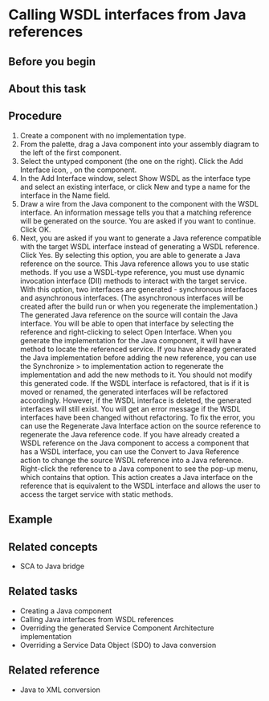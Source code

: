 <!-- image -->

# Calling WSDL interfaces from Java references

## Before you begin

## About this task

## Procedure

1. Create a component with no implementation type.
2. From the palette, drag a Java component
into your assembly diagram to the left of the first component.
3. Select the untyped component (the one on the right). Click
the Add Interface icon, ,
on the component.
4. In the Add Interface window, select Show
WSDL as the interface type and select an existing interface,
or click New and type a name for the interface
in the Name field.
5. Draw a wire from the Java component
to the component with the WSDL interface. An information message tells
you that a matching reference will be generated on the source. You
are asked if you want to continue. Click OK.
6. Next, you are asked if you want to generate a Java reference compatible with the target WSDL
interface instead of generating a WSDL reference. Click Yes.
By selecting this option, you are able to generate a Java reference on the source. This Java reference allows you to use static methods.
If you use a WSDL-type reference, you must use dynamic invocation
interface (DII) methods to interact with the target service. With
this option, two interfaces are generated - synchronous interfaces
and asynchronous interfaces. (The asynchronous interfaces will be
created after the build run or when you regenerate the implementation.) 
The generated Java reference
on the source will contain the Java interface.
You will be able to open that interface by selecting the reference
and right-clicking to select Open Interface.
When you generate the implementation for the Java component,
it will have a method to locate the referenced service. If you have
already generated the Java implementation
before adding the new reference, you can use the Synchronize > to implementation action to regenerate the implementation and add the
new methods to it.
You should not modify this generated code.
If the WSDL interface is refactored, that is if it is moved or renamed,
the generated interfaces will be refactored accordingly. However,
if the WSDL interface is deleted,  the generated interfaces will still
exist. You will get an error message if the WSDL interfaces have been
changed without refactoring. To fix the error, you can use the Regenerate
Java Interface action on the source reference to regenerate
the Java reference code. 
If you have already
created a WSDL reference on the Java component
to access a component that has a WSDL interface, you can use the Convert
to Java Reference action to change the source WSDL reference
into a Java reference. Right-click the reference to
a Java component to see the pop-up menu, which
contains that option. This action creates a Java interface
on the reference that is equivalent to the WSDL interface and allows
the user to access the target service with static methods.

## Example

## Related concepts

- SCA to Java bridge

## Related tasks

- Creating a Java component
- Calling Java interfaces from WSDL references
- Overriding the generated Service Component Architecture implementation
- Overriding a Service Data Object (SDO) to Java conversion

## Related reference

- Java to XML conversion
